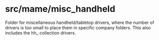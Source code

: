 # **src/mame/misc_handheld** #

Folder for miscellaneous handheld/tabletop drivers, where the number of drivers is too small to place them in specific company folders.
This also includes the hh_ collection drivers.